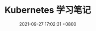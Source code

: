 ---
layout: post
title:  "Kubernetes 学习笔记"
date:   2021-09-27 17:02:31 +0800
categories: jekyll update
---
